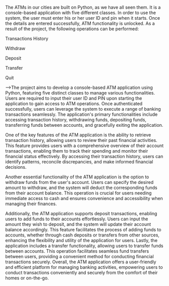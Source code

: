 The ATMs in our cities are built on Python, as we have all seen them. It is a console-based application with five different classes. In order to use the system, the user must enter his or her user ID and pin when it starts. Once the details are entered successfully, ATM functionality is unlocked. As a result of the project, the following operations can be performed:

Transactions History

Withdraw

Deposit

Transfer

Quit

-->The project aims to develop a console-based ATM application using Python, featuring five distinct classes to manage various functionalities. Users are required to input their user ID and PIN upon starting the application to gain access to ATM operations. Once authenticated successfully, users can leverage the system to execute a range of banking transactions seamlessly. The application's primary functionalities include accessing transaction history, withdrawing funds, depositing funds, transferring funds between accounts, and gracefully exiting the application.

One of the key features of the ATM application is the ability to retrieve transaction history, allowing users to review their past financial activities. This feature provides users with a comprehensive overview of their account transactions, enabling them to track their spending and monitor their financial status effectively. By accessing their transaction history, users can identify patterns, reconcile discrepancies, and make informed financial decisions.

Another essential functionality of the ATM application is the option to withdraw funds from the user's account. Users can specify the desired amount to withdraw, and the system will deduct the corresponding funds from their account balance. This operation is crucial for users needing immediate access to cash and ensures convenience and accessibility when managing their finances.

Additionally, the ATM application supports deposit transactions, enabling users to add funds to their accounts effortlessly. Users can input the amount they wish to deposit, and the system will update their account balance accordingly. This feature facilitates the process of adding funds to accounts, whether through cash deposits or transfers from other sources, enhancing the flexibility and utility of the application for users. Lastly, the application includes a transfer functionality, allowing users to transfer funds between accounts. This operation facilitates seamless fund transfers between users, providing a convenient method for conducting financial transactions securely. Overall, the ATM application offers a user-friendly and efficient platform for managing banking activities, empowering users to conduct transactions conveniently and securely from the comfort of their homes or on-the-go.
